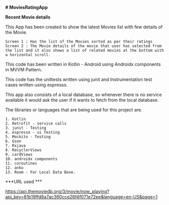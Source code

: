 **# MoviesRatingApp**

**Recent Movie details**

This App has been created to show the latest Movies list with few details of the Movie.
```
Screen 1 : Has the list of the Movies sorted as per their ratings
Screen 2 : The Movie details of the movie that user has selected from the list and it also shows a list of related movies at the bottom with a horizontal scroll.
```

This code has been written in Kotlin - Android using Androidx components in MVVM Pattern.

This code has the unittests written using junit and Instrumentation test cases written using espresso.

This app also consists of a local database, so whenever there is no service available it would ask the user if it wants to fetch from the local database.

The libraries or languages that are being used for this project are.
```
1. Kotlin
2. Retrofit - service calls
3. junit - Testing
4. espresso - ui Testing
5. Mockito - Testing
6. Gson
7. Rxjava
8. RecyclerViews
9. cardViews
10. androidx components
11. coroutines
12. anko
13. Room - For Local Data Base.
```
***URL used ***

https://api.themoviedb.org/3/movie/now_playing?api_key=81b19ffd8a7ac360cce26f4f071e72ee&language=en-US&page=1
